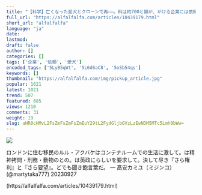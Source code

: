 ```yaml
---
title: "【科学】亡くなった愛犬とクローンで再――。料は約700と額が、がける企業には依頼が絶えません。 "
full_url: "https://alfalfalfa.com/articles/10439179.html"
short_url: "alfalfalfa"
language: "ja"
date: 
lastmod: 
draft: false
author: []
categories: []
tags: ['企業', '依頼', '愛犬']
encoded_tags: ['5LyB5qWt', '5L6d6aC8', '5oSb54qs']
keywords: []
thumbnail: "https://alfalfalfa.com/img/pickup_article.jpg"
popular: 1621
latest: 1021
trend: 507
featured: 685
views: 1210
comments: 31
weight: 19
slug: aHR0cHMvL2FsZmFsZmFsZmEuY29tL2FydGljbGVzLzEwNDM5MTc5Lmh0bWw=
---
```


![](https://alfalfalfa.com/img/pickup_article.jpg)

ロンドンに住む移民のルル・アクバケはコンテナルームでの生活に激して。は精神拷問・刑務・動物のとの。は英政にらしいを要求して。決して尽き『さら権利』と『さら要望』。どでも聞き飽言葉だ。 — 髙安カミユ（ミジンコ） (@martytaka777) 20230927

(https//alfalfalfa.com/articles/10439179.html)
